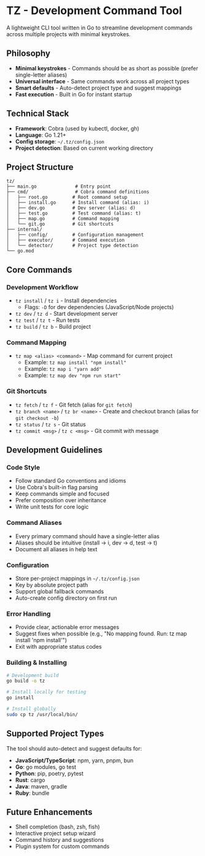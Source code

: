 # TZ - Development Command Tool

A lightweight CLI tool written in Go to streamline development commands across multiple projects with minimal keystrokes.

## Philosophy

- **Minimal keystrokes** - Commands should be as short as possible (prefer single-letter aliases)
- **Universal interface** - Same commands work across all project types
- **Smart defaults** - Auto-detect project type and suggest mappings
- **Fast execution** - Built in Go for instant startup

## Technical Stack

- **Framework**: Cobra (used by kubectl, docker, gh)
- **Language**: Go 1.21+
- **Config storage**: `~/.tz/config.json`
- **Project detection**: Based on current working directory

## Project Structure

```
tz/
├── main.go              # Entry point
├── cmd/                 # Cobra command definitions
│   ├── root.go         # Root command setup
│   ├── install.go      # Install command (alias: i)
│   ├── dev.go          # Dev server (alias: d)
│   ├── test.go         # Test command (alias: t)
│   ├── map.go          # Command mapping
│   └── git.go          # Git shortcuts
├── internal/
│   ├── config/         # Configuration management
│   ├── executor/       # Command execution
│   └── detector/       # Project type detection
└── go.mod
```

## Core Commands

### Development Workflow

- `tz install` / `tz i` - Install dependencies
  - Flags: `-D` for dev dependencies (JavaScript/Node projects)
- `tz dev` / `tz d` - Start development server
- `tz test` / `tz t` - Run tests
- `tz build` / `tz b` - Build project

### Command Mapping

- `tz map <alias> <command>` - Map command for current project
  - Example: `tz map install "npm install"`
  - Example: `tz map i "yarn add"`
  - Example: `tz map dev "npm run start"`

### Git Shortcuts

- `tz fetch` / `tz f` - Git fetch (alias for `git fetch`)
- `tz branch <name>` / `tz br <name>` - Create and checkout branch (alias for `git checkout -b`)
- `tz status` / `tz s` - Git status
- `tz commit <msg>` / `tz c <msg>` - Git commit with message

## Development Guidelines

### Code Style

- Follow standard Go conventions and idioms
- Use Cobra's built-in flag parsing
- Keep commands simple and focused
- Prefer composition over inheritance
- Write unit tests for core logic

### Command Aliases

- Every primary command should have a single-letter alias
- Aliases should be intuitive (install → i, dev → d, test → t)
- Document all aliases in help text

### Configuration

- Store per-project mappings in `~/.tz/config.json`
- Key by absolute project path
- Support global fallback commands
- Auto-create config directory on first run

### Error Handling

- Provide clear, actionable error messages
- Suggest fixes when possible (e.g., "No mapping found. Run: tz map install 'npm install'")
- Exit with appropriate status codes

### Building & Installing

```bash
# Development build
go build -o tz

# Install locally for testing
go install

# Install globally
sudo cp tz /usr/local/bin/
```

## Supported Project Types

The tool should auto-detect and suggest defaults for:

- **JavaScript/TypeScript**: npm, yarn, pnpm, bun
- **Go**: go modules, go test
- **Python**: pip, poetry, pytest
- **Rust**: cargo
- **Java**: maven, gradle
- **Ruby**: bundle

## Future Enhancements

- Shell completion (bash, zsh, fish)
- Interactive project setup wizard
- Command history and suggestions
- Plugin system for custom commands
